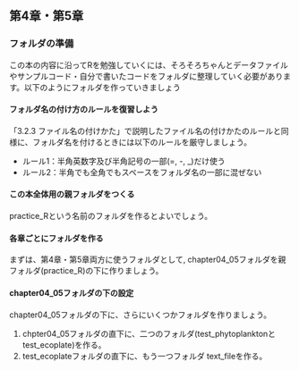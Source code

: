## 第4章・第5章

### フォルダの準備
この本の内容に沿ってRを勉強していくには、そろそろちゃんとデータファイルやサンプルコード・自分で書いたコードをフォルダに整理していく必要があります。以下のようにフォルダを作っていきましょう

#### フォルダ名の付け方のルールを復習しよう
「3.2.3 ファイル名の付けかた」で説明したファイル名の付けかたのルールと同様に、フォルダ名を付けるときには以下のルールを厳守しましょう。
- ルール1：半角英数字及び半角記号の一部(=, -, _)だけ使う
- ルール2：半角でも全角でもスペースをフォルダ名の一部に混ぜない

#### この本全体用の親フォルダをつくる
practice_Rという名前のフォルダを作るとよいでしょう。

#### 各章ごとにフォルダを作る
まずは、第4章・第5章両方に使うフォルダとして, chapter04_05フォルダを親フォルダ(practice_R)の下に作りましょう。

#### chapter04_05フォルダの下の設定
chapter04_05フォルダの下に、さらにいくつかフォルダを作りましょう。
1. chpter04_05フォルダの直下に、二つのフォルダ(test_phytoplanktonとtest_ecoplate)を作る。
2. test_ecoplateフォルダの直下に、もう一つフォルダ text_fileを作る。

